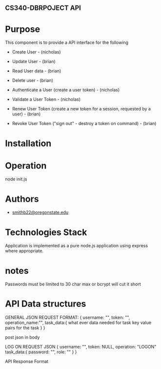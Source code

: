 ## CS340-DBRPOJECT API

# Purpose
This component is to provide a API interface for the following
- Create User  - (nicholas)
- Update User  - (brian)
- Read User data  - (brian)
- Delete user  - (brian)

- Authenticate a User (create a user token) - (nicholas)
- Validate a User Token - (nicholas)

- Renew User Token (create a new token for a session, requested by a user) - (brian)
- Revoke User Token ("sign out" - destroy a token on command) - (brian)


# Installation


# Operation

node init.js

# Authors
- smithb22@oregonstate.edu


# Technologies Stack
Application is implemented as a pure node.js application using express where appropriate.

# notes
Passwords must be limited to 30 char max or bcrypt will cut it short

# API Data structures

GENERAL JSON REQUEST FORMAT:
{
    username: "",
    token: "",
    operation_name:"",
    task_data:{
        what ever data needed for task
        key value pairs for the task
    }
}

post
json in body


LOG ON REQUEST JSON
{
    username: "",
    token: NULL,
    operation: "LOGON"
    task_data:{
        password: "",
        role: ""
    }
}

API Response Format